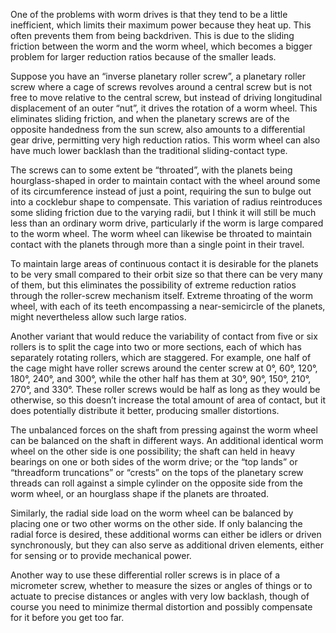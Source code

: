 One of the problems with worm drives is that they tend to be a little
inefficient, which limits their maximum power because they heat up.
This often prevents them from being backdriven.  This is due to the
sliding friction between the worm and the worm wheel, which becomes a
bigger problem for larger reduction ratios because of the smaller leads.

Suppose you have an “inverse planetary roller screw”, a planetary
roller screw where a cage of screws revolves around a central screw
but is not free to move relative to the central screw, but instead of
driving longitudinal displacement of an outer “nut”, it drives the
rotation of a worm wheel.  This eliminates sliding friction, and when
the planetary screws are of the opposite handedness from the sun
screw, also amounts to a differential gear drive, permitting very high
reduction ratios.  This worm wheel can also have much lower backlash
than the traditional sliding-contact type.

The screws can to some extent be “throated”, with the planets being
hourglass-shaped in order to maintain contact with the wheel around
some of its circumference instead of just a point, requiring the sun
to bulge out into a cocklebur shape to compensate.  This variation of
radius reintroduces some sliding friction due to the varying radii,
but I think it will still be much less than an ordinary worm drive,
particularly if the worm is large compared to the worm wheel.  The
worm wheel can likewise be throated to maintain contact with the
planets through more than a single point in their travel.

To maintain large areas of continuous contact it is desirable for the
planets to be very small compared to their orbit size so that there
can be very many of them, but this eliminates the possibility of
extreme reduction ratios through the roller-screw mechanism itself.
Extreme throating of the worm wheel, with each of its teeth
encompassing a near-semicircle of the planets, might nevertheless
allow such large ratios.

Another variant that would reduce the variability of contact from five
or six rollers is to split the cage into two or more sections, each of
which has separately rotating rollers, which are staggered.  For
example, one half of the cage might have roller screws around the
center screw at 0°, 60°, 120°, 180°, 240°, and 300°, while the other
half has them at 30°, 90°, 150°, 210°, 270°, and 330°.  These roller
screws would be half as long as they would be otherwise, so this
doesn’t increase the total amount of area of contact, but it does
potentially distribute it better, producing smaller distortions.

The unbalanced forces on the shaft from pressing against the worm
wheel can be balanced on the shaft in different ways.  An additional
identical worm wheel on the other side is one possibility; the shaft
can held in heavy bearings on one or both sides of the worm drive; or
the “top lands” or “threadform truncations” or “crests” on the tops of
the planetary screw threads can roll against a simple cylinder on the
opposite side from the worm wheel, or an hourglass shape if the
planets are throated.

Similarly, the radial side load on the worm wheel can be balanced by
placing one or two other worms on the other side.  If only balancing
the radial force is desired, these additional worms can either be
idlers or driven synchronously, but they can also serve as additional
driven elements, either for sensing or to provide mechanical power.

Another way to use these differential roller screws is in place of a
micrometer screw, whether to measure the sizes or angles of things or
to actuate to precise distances or angles with very low backlash,
though of course you need to minimize thermal distortion and possibly
compensate for it before you get too far.
